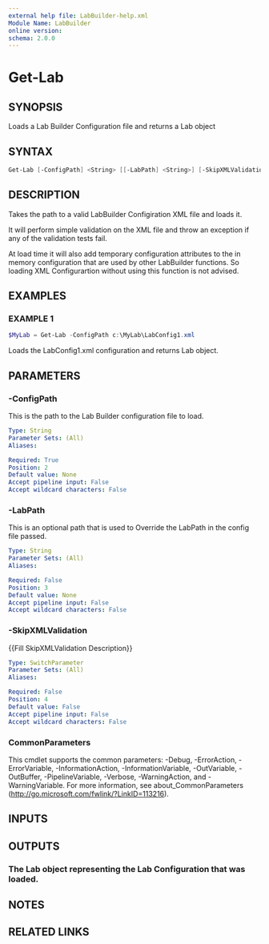 ```yaml
---
external help file: LabBuilder-help.xml
Module Name: LabBuilder
online version:
schema: 2.0.0
---
```


# Get-Lab

## SYNOPSIS

Loads a Lab Builder Configuration file and returns a Lab object

## SYNTAX

```powershell
Get-Lab [-ConfigPath] <String> [[-LabPath] <String>] [-SkipXMLValidation] [<CommonParameters>]
```

## DESCRIPTION

Takes the path to a valid LabBuilder Configiration XML file and loads it.

It will perform simple validation on the XML file and throw an exception
if any of the validation tests fail.

At load time it will also add temporary configuration attributes to the in
memory configuration that are used by other LabBuilder functions.
So loading
XML Configurartion without using this function is not advised.

## EXAMPLES

### EXAMPLE 1

```powershell
$MyLab = Get-Lab -ConfigPath c:\MyLab\LabConfig1.xml
```

Loads the LabConfig1.xml configuration and returns Lab object.

## PARAMETERS

### -ConfigPath

This is the path to the Lab Builder configuration file to load.

```yaml
Type: String
Parameter Sets: (All)
Aliases:

Required: True
Position: 2
Default value: None
Accept pipeline input: False
Accept wildcard characters: False
```

### -LabPath

This is an optional path that is used to Override the LabPath in the config
file passed.

```yaml
Type: String
Parameter Sets: (All)
Aliases:

Required: False
Position: 3
Default value: None
Accept pipeline input: False
Accept wildcard characters: False
```

### -SkipXMLValidation

{{Fill SkipXMLValidation Description}}

```yaml
Type: SwitchParameter
Parameter Sets: (All)
Aliases:

Required: False
Position: 4
Default value: False
Accept pipeline input: False
Accept wildcard characters: False
```

### CommonParameters

This cmdlet supports the common parameters: -Debug, -ErrorAction, -ErrorVariable, -InformationAction, -InformationVariable, -OutVariable, -OutBuffer, -PipelineVariable, -Verbose, -WarningAction, and -WarningVariable.
For more information, see about_CommonParameters (http://go.microsoft.com/fwlink/?LinkID=113216).

## INPUTS

## OUTPUTS

### The Lab object representing the Lab Configuration that was loaded.

## NOTES

## RELATED LINKS

